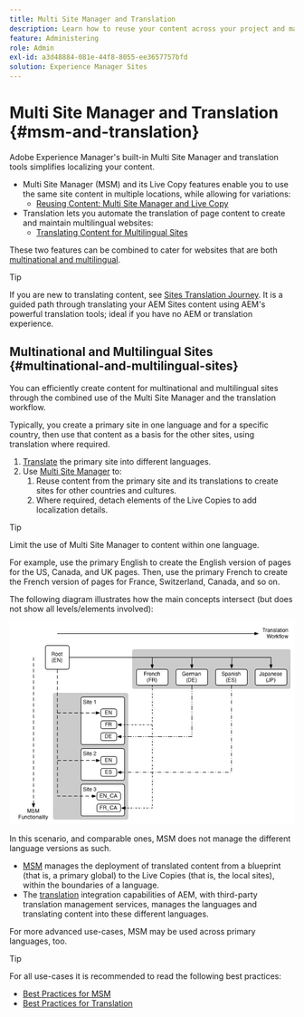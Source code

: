 ```yaml
---
title: Multi Site Manager and Translation
description: Learn how to reuse your content across your project and manage multilingual websites in AEM.
feature: Administering
role: Admin
exl-id: a3d48884-081e-44f8-8055-ee3657757bfd
solution: Experience Manager Sites
---
```

# Multi Site Manager and Translation {#msm-and-translation}

Adobe Experience Manager's built-in Multi Site Manager and translation tools simplifies localizing your content.

* Multi Site Manager (MSM) and its Live Copy features enable you to use the same site content in multiple locations, while allowing for variations:
  * [Reusing Content: Multi Site Manager and Live Copy](msm/overview.md)
* Translation lets you automate the translation of page content to create and maintain multilingual websites:
  * [Translating Content for Multilingual Sites](translation/overview.md)

These two features can be combined to cater for websites that are both [multinational and multilingual](#multinational-and-multilingual-sites).

>[!TIP]
>
>If you are new to translating content, see [Sites Translation Journey](/help/journey-sites/translation/overview.md). It is a guided path through translating your AEM Sites content using AEM's powerful translation tools; ideal if you have no AEM or translation experience.

## Multinational and Multilingual Sites {#multinational-and-multilingual-sites}

You can efficiently create content for multinational and multilingual sites through the combined use of the Multi Site Manager and the translation workflow.

Typically, you create a primary site in one language and for a specific country, then use that content as a basis for the other sites, using translation where required.

1. [Translate](translation/overview.md) the primary site into different languages.
1. Use [Multi Site Manager](msm/overview.md) to:
   1. Reuse content from the primary site and its translations to create sites for other countries and cultures.
   1. Where required, detach elements of the Live Copies to add localization details.

>[!TIP]
>
>Limit the use of Multi Site Manager to content within one language.
>
>For example, use the primary English to create the English version of pages for the US, Canada, and UK pages. Then, use the primary French to create the French version of pages for France, Switzerland, Canada, and so on.

The following diagram illustrates how the main concepts intersect (but does not show all levels/elements involved):

![Localization overview](assets/localization-overview.png)

In this scenario, and comparable ones, MSM does not manage the different language versions as such.

* [MSM](msm/overview.md) manages the deployment of translated content from a blueprint (that is, a primary global) to the Live Copies (that is, the local sites), within the boundaries of a language.
* The [translation](translation/overview.md) integration capabilities of AEM, with third-party translation management services, manages the languages and translating content into these different languages.

For more advanced use-cases, MSM may be used across primary languages, too.

>[!TIP]
>
>For all use-cases it is recommended to read the following best practices:
>
>* [Best Practices for MSM](msm/best-practices.md)
>* [Best Practices for Translation](translation/best-practices.md)
